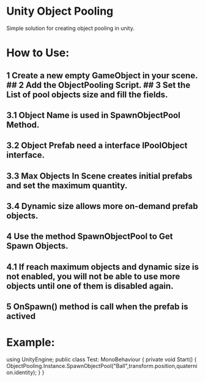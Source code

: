 # Unity Object Pooling

Simple solution for creating object pooling in unity.

# How to Use:

## 1 Create a new empty GameObject in your scene.                                                                                                  ## 2 Add the ObjectPooling Script.                                                                                                                                                ## 3 Set the List of pool objects size and fill the fields.
##  3.1 Object Name is used in SpawnObjectPool Method.
##  3.2 Object Prefab need a interface IPoolObject interface.
##  3.3 Max Objects In Scene creates initial prefabs and set the maximum quantity.
##  3.4 Dynamic size allows more on-demand prefab objects.
## 4 Use the method SpawnObjectPool to Get Spawn Objects.
##  4.1 If reach maximum objects and dynamic size is not enabled, you will not be able to use more objects until one of them is disabled again.
## 5 OnSpawn() method is call when the prefab is actived

# Example:

﻿using UnityEngine;
public class Test: MonoBehaviour
{
  private void Start()
  {
    ObjectPooling.Instance.SpawnObjectPool("Ball",transform.position,quaternion.identity);
  }
}
